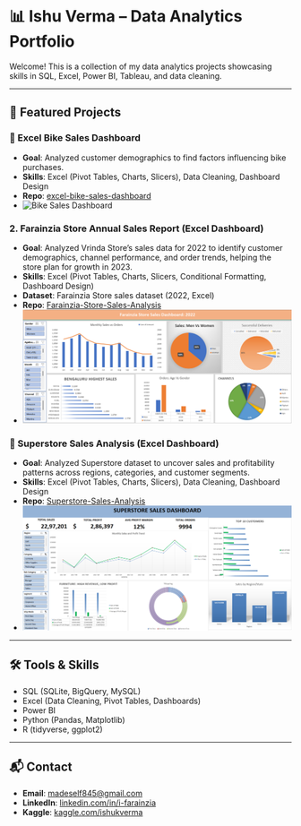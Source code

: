 # 📊 Ishu Verma – Data Analytics Portfolio

Welcome! This is a collection of my data analytics projects showcasing skills in SQL, Excel, Power BI, Tableau, and data cleaning.

---

## 🔹 Featured Projects

### 🚴 Excel Bike Sales Dashboard
- **Goal**: Analyzed customer demographics to find factors influencing bike purchases.
- **Skills**: Excel (Pivot Tables, Charts, Slicers), Data Cleaning, Dashboard Design
- **Repo**: [excel-bike-sales-dashboard](https://github.com/Ishu-Farainzia/excel-bike-sales-dashboard)  
- ![Bike Sales Dashboard](https://github.com/Ishu-Farainzia/excel-bike-sales-dashboard/blob/main/excel-bike-sales-dashboard/image/dashboard.png)

### 2. Farainzia Store Annual Sales Report (Excel Dashboard)
- **Goal**: Analyzed Vrinda Store’s sales data for 2022 to identify customer demographics, channel performance, and order trends, helping the store plan for growth in 2023.  
- **Skills**: Excel (Pivot Tables, Charts, Slicers, Conditional Formatting, Dashboard Design)  
- **Dataset**: Farainzia Store sales dataset (2022, Excel)  
- **Repo**: [Farainzia-Store-Sales-Analysis](https://github.com/Ishu-Farainzia/excel_FarainziaStore_sales_dashboard/tree/main)  
- ![Dashboard Screenshot](https://github.com/Ishu-Farainzia/excel_FarainziaStore_sales_dashboard/blob/main/excel_FarainziaStore_sales_dashboard/image/Farainzia_Store_Dashboard_2022.png)

### 🛒 Superstore Sales Analysis (Excel Dashboard)  
- **Goal**: Analyzed Superstore dataset to uncover sales and profitability patterns across regions, categories, and customer segments.  
- **Skills**: Excel (Pivot Tables, Charts, Slicers), Data Cleaning, Dashboard Design  
- **Repo**: [Superstore-Sales-Analysis](https://github.com/Ishu-Farainzia/excel-superstore-sales-dashboard/tree/main)  
- ![Dashboard Screenshot](https://github.com/Ishu-Farainzia/excel-superstore-sales-dashboard/blob/main/excel_superstore_sales_dashboard/images/dashboard_superstore_sales.png)  


---

## 🛠️ Tools & Skills
- SQL (SQLite, BigQuery, MySQL)
- Excel (Data Cleaning, Pivot Tables, Dashboards)
- Power BI
- Python (Pandas, Matplotlib)
- R (tidyverse, ggplot2)

---

## 📬 Contact
- **Email**: madeself845@gmail.com 
- **LinkedIn**: [linkedin.com/in/i-farainzia](https://www.linkedin.com/in/i-farainzia/)  
- **Kaggle**: [kaggle.com/ishukverma](https://www.kaggle.com/ishukverma)

